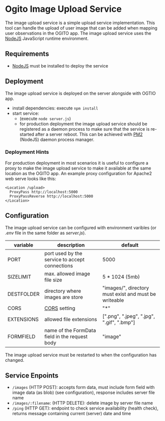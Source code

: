 # Ogito Image Upload Service
The image upload service is a simple upload service implementation. This tool can handle the upload of user image that can be added when mapping user observations in the OGITO app.
The image upload service uses the [NodeJS](https://nodejs.org/en) JavaScript runtime environment.
## Requirements
- [NodeJS](https://nodejs.org/en) must be installed to deploy the service
## Deployment
The image upload service is deployed on the server alongside with OGTIO app.
- install dependencies: execute `npm install`
- start service:
  - (execute `node server.js`)
  - for production deployment the image upload service should be registered as a daemon process to make sure that the service is re-started after a server reboot. This can be achieved with [PM2](https://pm2.keymetrics.io/) (NodeJS) daemon process manager.
### Deployment Hints
For production deployment in most scenarios it is useful to configure a proxy to make the image upload service to make it available at the same location as the OGITO app.
An example proxy configuration for Apache2 web serve looks like this:
```
<Location /upload>
  ProxyPass http://localhost:5000
  ProxyPassReverse http://localhost:5000
</Location>
```
## Configuration
The image upload service can be configured with environment varibles (or _.env_ file in the same folder as _server.js_).  

| variable  | description  |  default |
|---|---|---|
| PORT  | port used by the service to accept connections  |  5000 |
|  SIZELIMIT  | max. allowed image file size  | 5 * 1024 (5mb)  |
| DESTFOLDER | directory where images are store | "images/", directory must exist and must be writeable | ||
| CORS | [CORS](https://developer.mozilla.org/en-US/docs/Web/HTTP/CORS) setting | "*"|
| EXTENSIONS | allowed file extensions | [".png", ".jpeg", ".jpg", ".gif", ".bmp"] |
|  FORMFIELD  |  name of the FormData field in the request body | "image"  |  

The image upload service must be restarted to when the configuration has changed.

## Service Enpoints
- `/images` (HTTP POST): accepts form data, must include form field with image data (as blob) (see configuration), response includes server file name
-  `/images/:filename`: (HTTP DELETE): delete image by server file name
-  `/ping` (HTTP GET): endpoint to check service availability (health check), returns message containing current (server) date and time
